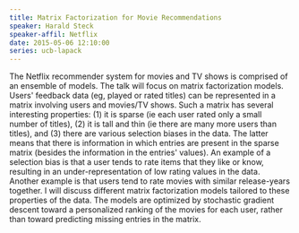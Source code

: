 ```yaml
---
title: Matrix Factorization for Movie Recommendations
speaker: Harald Steck
speaker-affil: Netflix
date: 2015-05-06 12:10:00
series: ucb-lapack
---
```


The Netflix recommender system for movies and TV shows is comprised of
an ensemble of models.  The talk will focus on matrix factorization
models.  Users' feedback data (eg, played or rated titles) can be
represented in a matrix involving users and movies/TV shows.  Such a
matrix has several interesting properties: (1) it is sparse (ie each
user rated only a small number of titles), (2) it is tall and thin (ie
there are many more users than titles), and (3) there are various
selection biases in the data.  The latter means that there is
information in which entries are present in the sparse matrix (besides
the information in the entries' values).  An example of a selection
bias is that a user tends to rate items that they like or know,
resulting in an under-representation of low rating values in the data.
Another example is that users tend to rate movies with similar
release-years together.  I will discuss different matrix factorization
models tailored to these properties of the data.  The models are
optimized by stochastic gradient descent toward a personalized ranking
of the movies for each user, rather than toward predicting missing
entries in the matrix.

